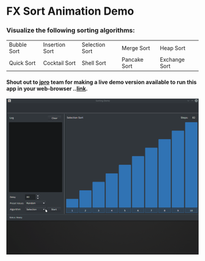 # FX Sort Animation Demo

### Visualize the following sorting algorithms:

<td style="white-space: nowrap">
<tr>  
<table style="width:100%">
  <tr>
    <td>Bubble Sort</td>
    <td>Insertion Sort</td> 
    <td>Selection Sort</td>
    <td>Merge Sort</td>
    <td>Heap Sort</td>
  </tr>
  <tr>
   <td>Quick Sort</td>
   <td>Cocktail Sort</td>
   <td>Shell Sort</td>
   <td>Pancake Sort</td>
   <td>Exchange Sort</td>
  </tr>
</table>

#### Shout out to [jpro](https://www.jpro.io/ "jpro") team for making a live demo version available to run this app in your web-browser  ..[link](www.jpro.one/?page=demos "link").
![alt text](https://github.com/EricCanull/fxsortinganimation/blob/master/src/main/resources/images/sortanimation.gif "Sort Demo")

